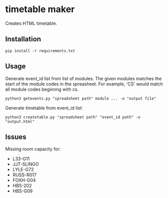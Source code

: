 # timetable maker
Creates HTML timetable.

## Installation
```
pip install -r requirements.txt
```

## Usage
Generate event_id list from list of modules. The given modules matches the start of the module codes in the spreasheet. For example, 'CS' would match all module codes beginnng with cs.
```
python3 getevents.py "spreadsheet path" module ... -o "output file"
```


Generate timetable from event_id list:
```
python3 createtable.py "spreadsheet path" "event_id path" -o "output.html"
```


## Issues

Missing room capacity for:
* L33-G11
* JJT-SLINGO
* LYLE-G72
* RUSS-R017
* FOXH-G04
* HBS-202
* HBS-G09
